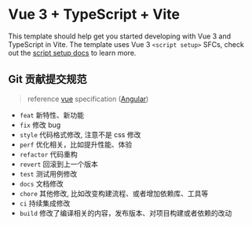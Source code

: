 # Vue 3 + TypeScript + Vite

This template should help get you started developing with Vue 3 and TypeScript in Vite. The template uses Vue 3 `<script setup>` SFCs, check out the [script setup docs](https://v3.vuejs.org/api/sfc-script-setup.html#sfc-script-setup) to learn more.

## Git 贡献提交规范

> reference [vue](https://github.com/vuejs/vue/blob/dev/.github/COMMIT_CONVENTION.md) specification ([Angular](https://github.com/conventional-changelog/conventional-changelog/tree/master/packages/conventional-changelog-angular))

- `feat` 新特性、新功能
- `fix` 修改 bug
- `style` 代码格式修改, 注意不是 css 修改
- `perf` 优化相关，比如提升性能、体验
- `refactor` 代码重构
- `revert` 回滚到上一个版本
- `test` 测试用例修改
- `docs` 文档修改
- `chore` 其他修改, 比如改变构建流程、或者增加依赖库、工具等
- `ci` 持续集成修改
- `build` 修改了编译相关的内容，发布版本、对项目构建或者依赖的改动

